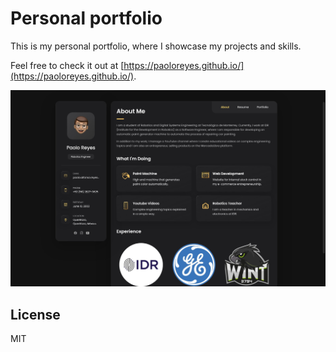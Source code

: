 # Personal portfolio

This is my personal portfolio, where I showcase my projects and skills.

Feel free to check it out at [https://paoloreyes.github.io/](https://paoloreyes.github.io/).

![Portfolio screenshot](./assets/images/example.jpg)

## License

MIT
